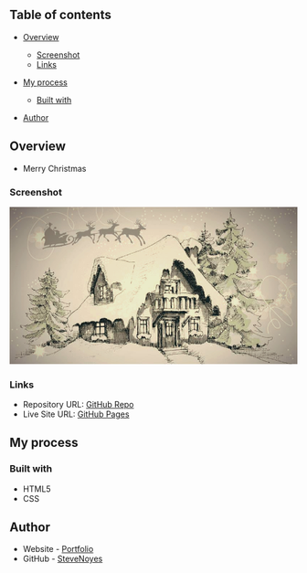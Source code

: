 ## Table of contents

- [Overview](#overview)

  - [Screenshot](#screenshot)
  - [Links](#links)
- [My process](#my-process)
  - [Built with](#built-with)
- [Author](#author)

## Overview

 - Merry Christmas

### Screenshot

![](./merryChristmas.jpg)

### Links

- Repository URL: [GitHub Repo](https://github.com/SteveNoyes/stic-tree)
- Live Site URL: [GitHub Pages](https://stevenoyes.github.io/stic-tree/)

## My process

### Built with

- HTML5
- CSS  

## Author

- Website - [Portfolio](https://www.stevenmnoyes.com)
- GitHub - [SteveNoyes](https://github.com/SteveNoyes)